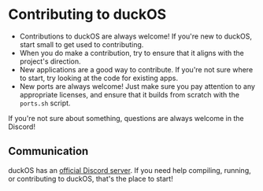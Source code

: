 # Contributing to duckOS

- Contributions to duckOS are always welcome! If you're new to duckOS, start small to get used to contributing.
- When you do make a contribution, try to ensure that it aligns with the project's direction.
- New applications are a good way to contribute. If you're not sure where to start, try looking at the code for existing apps.
- New ports are always welcome! Just make sure you pay attention to any appropriate licenses, and ensure that it builds from scratch with the `ports.sh` script.

If you're not sure about something, questions are always welcome in the Discord!

## Communication

duckOS has an [official Discord server](https://discord.gg/VMyxGT4fez). If you need help compiling, running, or contributing to duckOS, that's the place to start!
